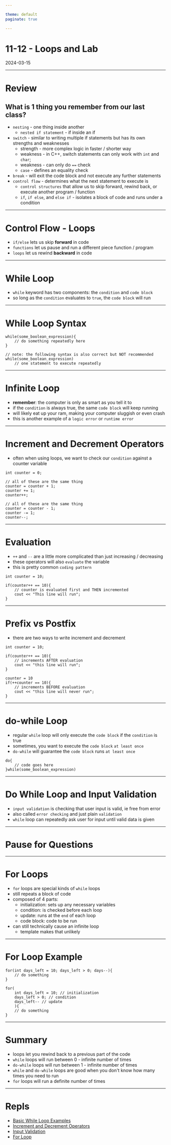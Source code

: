 ```yaml
---

theme: default
paginate: true

---
```


# 11-12 - Loops and Lab
2024-03-15

---

# Review
## What is 1 thing you remember from our last class?

- `nesting` - one thing inside another
  - `nested if statement` - if inside an if
- `switch` - similar to writing multiple if statements but has its own strengths and weaknesses
  - strength - more complex logic in faster / shorter way
  - weakness - in C++, switch statements can only work with `int` and `char`;
  - weakness - can only do `==` check
  - `case` - defines an equality check
- `break` - will exit the code block and not execute any further statements
- `control flow` - determines what the next statement to execute is
  - `control structures` that allow us to skip forward, rewind back, or execute another program / function
  - `if`, `if else`, and `else if` - isolates a block of code and runs under a condition

---

# Control Flow - Loops

- `if/else` lets us skip **forward** in code
- `functions` let us pause and run a different piece function / program
- `loops` let us rewind **backward** in code

---

# While Loop

- `while` keyword has two components: the `condition` and `code block`
- so long as the `condition` evaluates to `true`, the `code block` will run

---

# While Loop Syntax

```
while(some_boolean_expression){
	// do something repeatedly here
}

// note: the following syntax is also correct but NOT recommended
while(some_boolean_expression)
	// one statement to execute repeatedly
```

---

# Infinite Loop

- **remember**: the computer is only as smart as you tell it to
- if the `condition` is always true, the same `code block` will keep running
- will likely eat up your ram, making your computer sluggish or even crash
- this is another example of a `logic error` or `runtime error`

---

# Increment and Decrement Operators

- often when using loops, we want to check our `condition` against a counter variable

```
int counter = 0;

// all of these are the same thing
counter = counter + 1;
counter += 1;
counter++;

// all of these are the same thing
counter = counter - 1;
counter -= 1;
counter--;
```

---

# Evaluation

- `++` and `--` are a little more complicated than just increasing / decreasing
- these operators will also `evaluate` the variable
- this is pretty common `coding pattern`

```
int counter = 10;

if(counter++ == 10){
	// counter is evaluated first and THEN incremented
	cout << "This line will run";
}
```

---

# Prefix vs Postfix

- there are two ways to write increment and decrement

```
int counter = 10;

if(counter++ == 10){
	// increments AFTER evaluation
	cout << "this line will run";
}

counter = 10
if(++counter == 10){
	// increments BEFORE evaluation
	cout << "this line will never run";
}

```

---

# do-while Loop

- regular `while` loop will only execute the `code block` if the `condition` is true
- sometimes, you want to execute the `code block` `at least once`
- `do-while` will guarantee the `code block` runs `at least once`

```
do{
	// code goes here
}while(some_boolean_expression)

```

---

# Do While Loop and Input Validation

- `input validation` is checking that user input is valid, ie free from error
- also called `error checking` and just plain `validation`
- `while` loop can repeatedly ask user for input until valid data is given

---

# Pause for Questions

---

# For Loops

- `for` loops are special kinds of `while` loops
- still repeats a block of code
- composed of 4 parts:
  - initialization: sets up any necessary variables
  - condition: is checked before each loop
  - update: runs at the `end` of each loop
  - code block: code to be run
- can still technically cause an infinite loop
  - template makes that unlikely

---

# For Loop Example

```
for(int days_left = 10; days_left > 0; days--){
	// do something
}

for(
	int days_left = 10; // initialization
	days_left > 0; // condition
	days_left-- // update
	){
	// do something	
}
```

---

# Summary

- loops let you rewind back to a previous part of the code
- `while` loops will run between 0 - infinite number of times
- `do-while` loops will run between 1 - infinite number of times
- `while` and `do-while` loops are good when you don't know how many times you need to run
- `for` loops will run a definite number of times

---

# Repls

- [Basic While Loop Examples](https://replit.com/@jonchin/2024-03-15-While-Loop-Examples)
- [Increment and Decrement Operators](https://replit.com/@jonchin/2024-03-15-Increment-and-Decrement-Operators)
- [Input Validation](https://replit.com/@jonchin/2024-03-15-Do-While-Loop-and-Input-Validation)
- [For Loop](https://replit.com/@jonchin/2024-03-15-For-Loop)
